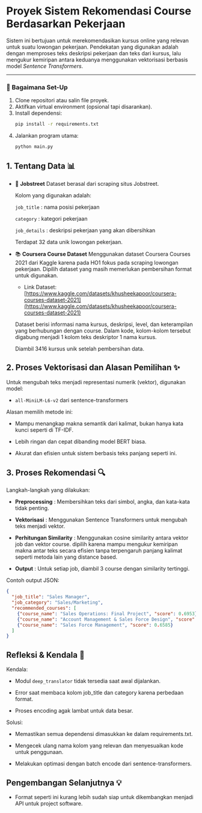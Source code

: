 # Proyek Sistem Rekomendasi Course Berdasarkan Pekerjaan

Sistem ini bertujuan untuk merekomendasikan kursus online yang relevan untuk suatu lowongan pekerjaan. Pendekatan yang digunakan adalah dengan memproses teks deskripsi pekerjaan dan teks dari kursus, lalu mengukur kemiripan antara keduanya menggunakan vektorisasi berbasis model *Sentence Transformers*.

---

### 🔧 Bagaimana Set-Up

1. Clone repositori atau salin file proyek.
2. Aktifkan virtual environment (opsional tapi disarankan).
3. Install dependensi:
   ```bash
   pip install -r requirements.txt
    ```
4. Jalankan program utama:
   ```bash
   python main.py
    ```
## 1. Tentang Data 📊
- 💼 **Jobstreet**
  Dataset berasal dari scraping situs Jobstreet.
  
  Kolom yang digunakan adalah:
  
  `job_title` : nama posisi pekerjaan
  
  `category` : kategori pekerjaan
  
  `job_details` : deskripsi pekerjaan yang akan dibersihkan
  
  Terdapat 32 data unik lowongan pekerjaan.

- 📚 **Coursera Course Dataset**
Menggunakan dataset Coursera Courses 2021 dari Kaggle karena pada HO1 fokus pada scraping lowongan pekerjaan. Dipilih dataset yang masih memerlukan pembersihan format untuk digunakan.
  - Link Dataset: [https://www.kaggle.com/datasets/khusheekapoor/coursera-courses-dataset-2021](https://www.kaggle.com/datasets/khusheekapoor/coursera-courses-dataset-2021)

  Dataset berisi informasi nama kursus, deskripsi, level, dan keterampilan yang berhubungan dengan course. Dalam kode, kolom-kolom tersebut digabung menjadi 1 kolom teks deskriptor 1 nama kursus.
  
  Diambil 3416 kursus unik setelah pembersihan data.

## 2. Proses Vektorisasi dan Alasan Pemilihan ✨
Untuk mengubah teks menjadi representasi numerik (vektor), digunakan model:

- `all-MiniLM-L6-v2` dari sentence-transformers

Alasan memilih metode ini:

- Mampu menangkap makna semantik dari kalimat, bukan hanya kata kunci seperti di TF-IDF.

- Lebih ringan dan cepat dibanding model BERT biasa.

- Akurat dan efisien untuk sistem berbasis teks panjang seperti ini.

## 3. Proses Rekomendasi 🔍
  Langkah-langkah yang dilakukan:
  
 -  **Preprocessing** :
    Membersihkan teks dari simbol, angka, dan kata-kata tidak penting.
  
 -  **Vektorisasi** :
    Menggunakan Sentence Transformers untuk mengubah teks menjadi vektor.
  
 -  **Perhitungan Similarity** :
    Menggunakan cosine similarity antara vektor job dan vektor course. dipilih karena mampu mengukur kemiripan makna antar teks secara efisien tanpa terpengaruh panjang kalimat seperti metoda lain yang distance based.
  
 -  **Output** :
    Untuk setiap job, diambil 3 course dengan similarity tertinggi.
  
  Contoh output JSON:
  ```json
  {
    "job_title": "Sales Manager",
    "job_category": "Sales/Marketing",
    "recommended_courses": [
      {"course_name": "Sales Operations: Final Project", "score": 0.6953},
      {"course_name": "Account Management & Sales Force Design", "score": 0.6719},
      {"course_name": "Sales Force Management", "score": 0.6585}
    ]
  }
  
  ```
## Refleksi & Kendala 🚧
Kendala:
- Modul `deep_translator` tidak tersedia saat awal dijalankan.

- Error saat membaca kolom job_title dan category karena perbedaan format.

- Proses encoding agak lambat untuk data besar.

Solusi:
- Memastikan semua dependensi dimasukkan ke dalam requirements.txt.

- Mengecek ulang nama kolom yang relevan dan menyesuaikan kode untuk penggunaan.

- Melakukan optimasi dengan batch encode dari sentence-transformers.

## Pengembangan Selanjutnya 💡
- Format seperti ini kurang lebih sudah siap untuk dikembangkan menjadi API untuk project software.
